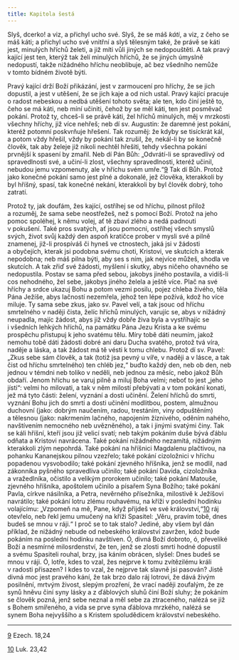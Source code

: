 ```yaml
---
title: Kapitola šestá
---
```


Slyš, dcerko! a viz, a přichyl ucho své. Slyš, že se máš _káti_, a viz, z čeho se máš káti; a přichyl ucho své vnitřní a slyš tělesným také, že právě se káti jest, minulých hříchů želeti, a již míti vůli jiných se nedopouštěti. A tak pravý kající jest ten, kterýž tak želí minulých hříchů, že se jiných úmyslně nedopustí, takže nižádného hříchu neoblibuje, ač bez všedního nemůže v tomto bídném životě býti.

Pravý kající drží Boží přikázání, jest v zarmoucení pro hříchy, že se jich dopustil, a jest v utěšení, že se jich kaje a od nich ustal. Pravý kající pracuje o radost nebeskou a nedbá utěšení tohoto světa; ale ten, kdo činí ještě to, čeho se má káti, neb míní učiniti, čehož by se měl káti, ten jest posměvač pokání. Protož ty, chceš-li se právě káti, žel hříchů minulých, měj v mrzkosti všechny hříchy, již více nehřeš; neb dí sv. Augustin: že daremné jest pokání, kteréž potomní poskvrňuje hřešení. Tak rozuměj: že kdyby se tisíckrát kál, a potom vždy hřešil, vždy by pokání tak zrušil, že, nekál-li by se konečně člověk, tak aby želeje již nikoli nechtěl hřešiti, tehdy všechna pokání prvnější k spasení by zmařil. Neb dí Pán Bůh: „Odvrátí-li se spravedlivý od spravedlnosti své, a učiní-li zlost, všechny spravedlnosti, kteréž učinil, nebudou jemu vzpomenuty, ale v hříchu svém umře.“[9](./resources/undefined) Tak dí Bůh. Protož jako konečné pokání samo jest plné a dokonalé, jež člověka, kterakkoli by byl hříšný, spasí, tak konečné nekání, kterakkoli by byl člověk dobrý, toho zatratí.

Protož ty, jak doufám, žes kající, ostříhej se od hříchu, pilnost přilož a rozuměj, že sama sebe neostřežeš, než s pomocí Boží. Protož na jeho pomoc spoléhej, k němu volej, ať tě zbaví zlého a nedá padnouti v pokušení. Také pros svatých, ať jsou pomocni, ostříhej všech smyslů svých, život svůj každý den aspoň kratičce prober v mysli své a pilně znamenej, již-li prospíváš či hyneš ve ctnostech, jaká jsi v žádosti a obyčejích, kterak jsi podobna svému choti, Kristovi, ve skutcích a kterak nepodobna; neb máš pilna býti, aby ses s ním, jak nejvíce můžeš, shodla ve skutcích. A tak zřiď své žádosti, myšlení i skutky, abys ničeho ohavného se nedopustila. Postav se sama před sebou, jakobys jiného postavila, a vidíš-li cos nehodného, žel sebe, jakobys jiného želela a ještě více. Plač na své hříchy a srdce ukazuj Bohu a potom vezmi posilu, pojez chleba živého, těla Pána Ježíše, abys lačností nezemřela, jehož ten lépe požívá, kdož ho více miluje. Ty sama sebe zkus, jako sv. Pavel velí, a tak jsouc od hříchu smrtelného v naději čista, želíc hříchů minulých, varujíc se, abys v nižádný neupadla, majíc žádost, abys již vždy dobře živa byla a vystříhajíc se i všedních lehkých hříchů, na památku Pána Jezu Krista a ke svému prospěchu přistupuj k jeho svatému tělu. Míry tobě dáti neumím, jakož nemohu tobě dáti žádosti dobré ani daru Ducha svatého, protož tvá víra, naděje a láska, a tak žádost má tě vésti k tomu chlebu. Protož dí sv. Pavel: „Zkus sebe sám člověk, a tak (totiž jsa pevný u víře, v naději a v lásce, a tak čist od hříchu smrtelného) ten chléb jez,“ buďto každý den, neb ob den, neb jednou v témdni neb toliko v neděli, neb jednou za měsíc, nebo jakož Bůh obdaří. Jenom hříchu se varuj pilně a miluj Boha velmi; neboť to jest „jeho jísti“: velmi ho milovati, a tak v něm milostí přebývati a v tom pokání konati, jež má tyto části: želení, vyznání a dosti učinění. Želení hříchů do smrti, vyznání Bohu jich do smrti a dosti učinění modlitbou, postem, almužnou duchovní (jako: dobrým naučením, radou, trestáním, viny odpuštěním) a tělesnou (jako: nakrmením lačného, napojením žíznivého, oděním nahého, navštívením nemocného neb uvězněného), a tak i jinými svatými činy. Tak se káli hříšní, kteří jsou již velicí svatí; neb takým pokáním duše bývá ďáblu odňata a Kristovi navrácena. Také pokání nižádného nezamítá, nižádným kterakkoli zlým nepohrdá. Také pokání na hříšnici Magdalenu plačtivou, na pohanku Kananejskou pilnou vzezřelo; také pokání cizoložnici v hříchu popadenou vysvobodilo; také pokání zjevného hříšníka, jenž se modlil, nad zákonníka pyšného spravedliva učinilo; také pokání Davida, cizoložníka a vražedlníka, očistilo a velikým prorokem učinilo; také pokání Matouše, zjevného hříšníka, apoštolem učinilo a písařem Syna Božího; také pokání Pavla, církve násilníka, a Petra, nevěrného přísežníka, milostivě k Ježíšovi navrátilo; také pokání lotru zlému rouhavému, na kříži v poslední hodinku volajícímu: „Vzpomeň na mě, Pane, když přijdeš ve své království,“[10](./resources/undefined) ráj otevřelo, neb řekl jemu umučený na kříži Spasitel: „Věru, pravím tobě, dnes budeš se mnou v ráji.“ I proč se to tak stalo? Jediné, aby všem byl dán příklad, že nižádný nebude od nebeského království zavržen, kdož bude pokáním na poslední hodinku navštíven. Ó, divná Boží dobroto, ó, převeliké Boží a nesmírné milosrdenství, že ten, jenž se zlosti smrti hodné dopustil a svému Spasiteli rouhal, brzy, jsa káním obrácen, slyšel: Dnes budeš se mnou v ráji. Ó, lotře, kdes to vzal, žes nejprve k tomu zvítězilému králi v radosti přisazen? I kdes to vzal, že nejprve tak slavně jsi pasován? Jistě divná moc jest pravého kání, že tak brzo dalo ráj lotrovi, že dává živým posilnění, mrtvým živost, slepým prozření, že vrací naději zoufalým, že ze synů hněvu činí syny lásky a z ďáblových sluhů činí Boží sluhy; že pokáním se člověk pozná, jenž sebe neznal a měl sebe za ztraceného, nalézá se již s Bohem smířeného, a vida se prve syna ďáblova mrzkého, nalézá se synem Boha nejvyššího a s Kristem spoludědicem království nebeského.

* * *

[9](./resources/undefined) Ezech. 18,24

[10](./resources/undefined) Luk. 23,42
